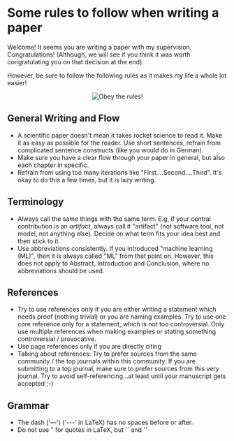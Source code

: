 # Some rules to follow when writing a paper

Welcome! It seems you are writing a paper with my supervision. Congratulations! (Although, we will see if you think it was worth congratulating you on that decision at the end).

However, be sure to follow the following rules as it makes my life a whole lot easier!

<p align="center">
    <img src="https://media.giphy.com/media/3o7aTkjnoAzNaxPes8/giphy.gif" alt="Obey the rules!">
  </a><br/>
</p>

## General Writing and Flow

- A scientific paper doesn't mean it takes rocket science to read it. Make it as easy as possible for the reader. Use short sentences, refrain from complicated sentence constructs (like you would do in German).
- Make sure you have a clear flow through your paper in general, but also each chapter in specific.
- Refrain from using too many iterations like "First....Second....Third". It's okay to do this a few times, but it is lazy writing.

## Terminology

- Always call the same things with the same term. E.g, if your central contribution is an <em>artifact</em>, always call it "artifact" (not software tool, not model, not anything else). Decide on what term fits your idea best and then stick to it.
- Use abbreviations consistently. If you introduced "machine learning (ML)", then it is always called "ML" from that point on. However, this does not apply to Abstract, Introduction and Conclusion, where no abbreviations should be used.

## References

- Try to use references only if you are either writing a statement which needs proof (nothing trivial) or you are naming examples. Try to use one core reference only for a statement, which is not too controversial. Only use multiple references when making examples or stating something controversial / provocative.
- Use page references only if you are directly citing
- Talking about references: Try to prefer sources from the same community / the top journals within this community. If you are submitting to a top journal, make sure to prefer sources from this very journal. Try to avoid self-referencing...at least until your manuscript gets accepted ;-)

## Grammar

- The dash ('—') ('---' in LaTeX) has no spaces before or after.
- Do not use " for quotes in LaTeX, but `` and ''
